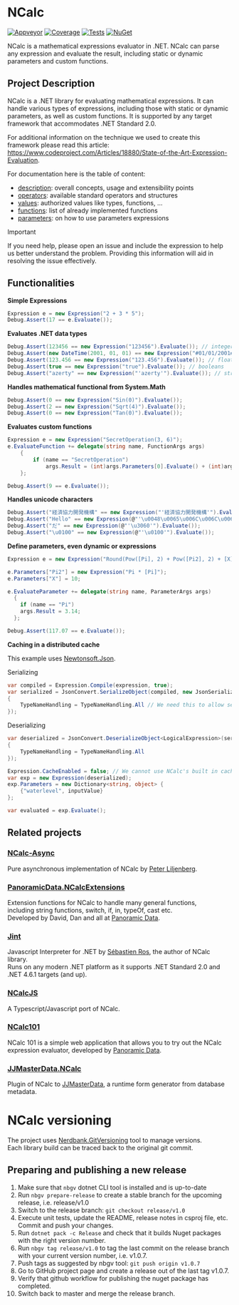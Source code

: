 # NCalc

[![Appveyor](https://img.shields.io/appveyor/ci/yallie/ncalc.svg)](https://ci.appveyor.com/project/yallie/ncalc)
[![Coverage](https://img.shields.io/codecov/c/github/ncalc/ncalc.svg)](https://codecov.io/gh/ncalc/ncalc)
[![Tests](https://img.shields.io/appveyor/tests/yallie/ncalc.svg)](https://ci.appveyor.com/project/yallie/ncalc/build/tests)
[![NuGet](https://img.shields.io/nuget/v/NCalcSync.svg)](https://nuget.org/packages/NCalcSync)

NCalc is a mathematical expressions evaluator in .NET. NCalc can parse any expression and evaluate the result, including static or dynamic parameters and custom functions.

## Project Description

NCalc is a .NET library for evaluating mathematical expressions. It can handle various types of expressions, including those with static or dynamic parameters, as well as custom functions.
It is supported by any target framework that accommodates .NET Standard 2.0.

For additional information on the technique we used to create this framework please read this article: https://www.codeproject.com/Articles/18880/State-of-the-Art-Expression-Evaluation.

For documentation here is the table of content:
* [description](https://github.com/ncalc/ncalc/wiki/Description): overall concepts, usage and extensibility points
* [operators](https://github.com/ncalc/ncalc/wiki/Operators): available standard operators and structures
* [values](https://github.com/ncalc/ncalc/wiki/Values): authorized values like types, functions, ...
* [functions](https://github.com/ncalc/ncalc/wiki/Functions): list of already implemented functions
* [parameters](https://github.com/ncalc/ncalc/wiki/Parameters): on how to use parameters expressions

> [!IMPORTANT]
> If you need help, please open an issue and include the expression to help us better understand the problem. 
> Providing this information will aid in resolving the issue effectively.

## Functionalities
**Simple Expressions**

```c#
Expression e = new Expression("2 + 3 * 5");
Debug.Assert(17 == e.Evaluate());
```

**Evaluates .NET data types**

```c#
Debug.Assert(123456 == new Expression("123456").Evaluate()); // integers
Debug.Assert(new DateTime(2001, 01, 01) == new Expression("#01/01/2001#").Evaluate()); // date and times
Debug.Assert(123.456 == new Expression("123.456").Evaluate()); // floating point numbers
Debug.Assert(true == new Expression("true").Evaluate()); // booleans
Debug.Assert("azerty" == new Expression("'azerty'").Evaluate()); // strings
```

**Handles mathematical functional from System.Math**

```c#
Debug.Assert(0 == new Expression("Sin(0)").Evaluate());
Debug.Assert(2 == new Expression("Sqrt(4)").Evaluate());
Debug.Assert(0 == new Expression("Tan(0)").Evaluate());
```

**Evaluates custom functions**

```c#
Expression e = new Expression("SecretOperation(3, 6)");
e.EvaluateFunction += delegate(string name, FunctionArgs args)
    {
        if (name == "SecretOperation")
            args.Result = (int)args.Parameters[0].Evaluate() + (int)args.Parameters[1].Evaluate();
    };

Debug.Assert(9 == e.Evaluate());
```

**Handles unicode characters**

```c#
Debug.Assert("経済協力開発機構" == new Expression("'経済協力開発機構'").Evaluate());
Debug.Assert("Hello" == new Expression(@"'\u0048\u0065\u006C\u006C\u006F'").Evaluate());
Debug.Assert("だ" == new Expression(@"'\u3060'").Evaluate());
Debug.Assert("\u0100" == new Expression(@"'\u0100'").Evaluate());
```

**Define parameters, even dynamic or expressions**

```c#
Expression e = new Expression("Round(Pow([Pi], 2) + Pow([Pi2], 2) + [X], 2)");

e.Parameters["Pi2"] = new Expression("Pi * [Pi]");
e.Parameters["X"] = 10;

e.EvaluateParameter += delegate(string name, ParameterArgs args)
  {
    if (name == "Pi")
    args.Result = 3.14;
  };

Debug.Assert(117.07 == e.Evaluate());
```

**Caching in a distributed cache**

This example uses [Newtonsoft.Json](https://www.nuget.org/packages/Newtonsoft.Json/).

Serializing
```c#
var compiled = Expression.Compile(expression, true);
var serialized = JsonConvert.SerializeObject(compiled, new JsonSerializerSettings
{
    TypeNameHandling = TypeNameHandling.All // We need this to allow serializing abstract classes
});
```

Deserializing
```c#
var deserialized = JsonConvert.DeserializeObject<LogicalExpression>(serialized, new JsonSerializerSettings
{
    TypeNameHandling = TypeNameHandling.All
});

Expression.CacheEnabled = false; // We cannot use NCalc's built in cache at the same time.
var exp = new Expression(deserialized);
exp.Parameters = new Dictionary<string, object> {
    {"waterlevel", inputValue}
};

var evaluated = exp.Evaluate();
```

## Related projects

### [NCalc-Async](https://github.com/ncalc/ncalc-async/)

Pure asynchronous implementation of NCalc by [Peter Liljenberg](https://github.com/petli).

### [PanoramicData.NCalcExtensions](https://github.com/panoramicdata/PanoramicData.NCalcExtensions)

Extension functions for NCalc to handle many general functions,  
including string functions, switch, if, in, typeOf, cast etc.  
Developed by David, Dan and all at [Panoramic Data](https://github.com/panoramicdata).

### [Jint](https://github.com/sebastienros/jint)

Javascript Interpreter for .NET by [Sébastien Ros](https://github.com/sebastienros), the author of NCalc library.  
Runs on any modern .NET platform as it supports .NET Standard 2.0 and .NET 4.6.1 targets (and up).

### [NCalcJS](https://github.com/thomashambach/ncalcjs)

A Typescript/Javascript port of NCalc.

### [NCalc101](https://ncalc101.magicsuite.net)

NCalc 101 is a simple web application that allows you to try out the NCalc expression evaluator, developed by [Panoramic Data](https://github.com/panoramicdata).

### [JJMasterData.NCalc](https://md.jjconsulting.tech/articles/plugins/ncalc.html)

Plugin of NCalc to [JJMasterData](https://github.com/jjconsulting/jjmasterdata), a runtime form generator from database metadata.

# NCalc versioning

The project uses [Nerdbank.GitVersioning](https://github.com/dotnet/Nerdbank.GitVersioning) tool to manage versions.  
Each library build can be traced back to the original git commit.

## Preparing and publishing a new release

1. Make sure that `nbgv` dotnet CLI tool is installed and is up-to-date
2. Run `nbgv prepare-release` to create a stable branch for the upcoming release, i.e. release/v1.0
3. Switch to the release branch: `git checkout release/v1.0`
4. Execute unit tests, update the README, release notes in csproj file, etc. Commit and push your changes.
5. Run `dotnet pack -c Release` and check that it builds Nuget packages with the right version number.
6. Run `nbgv tag release/v1.0` to tag the last commit on the release branch with your current version number, i.e. v1.0.7.
7. Push tags as suggested by nbgv tool: `git push origin v1.0.7`
8. Go to GitHub project page and create a release out of the last tag v1.0.7.
9. Verify that github workflow for publishing the nuget package has completed.
10. Switch back to master and merge the release branch.
